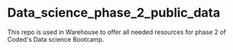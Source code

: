 # Data_science_phase_2_public_data
This repo is used in Warehouse to offer all needed resources for phase 2 of Coded's Data science Bootcamp.
